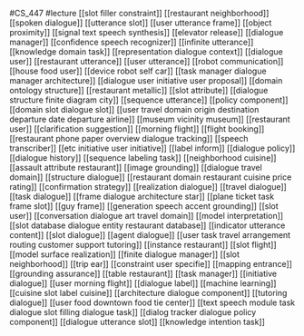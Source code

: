#CS_447
#lecture
[[slot filler constraint]]
[[restaurant neighborhood]]
[[spoken dialogue]]
[[utterance slot]]
[[user utterance frame]]
[[object proximity]]
[[signal text speech synthesis]]
[[elevator release]]
[[dialogue manager]]
[[confidence speech recognizer]]
[[infinite utterance]]
[[knowledge domain task]]
[[representation dialogue context]]
[[dialogue user]]
[[restaurant utterance]]
[[user utterance]]
[[robot communication]]
[[house food user]]
[[device robot self car]]
[[task manager dialogue manager architecture]]
[[dialogue user initiative user proposal]]
[[domain ontology structure]]
[[restaurant metallic]]
[[slot attribute]]
[[dialogue structure finite diagram city]]
[[sequence utterance]]
[[policy component]]
[[domain slot dialogue slot]]
[[user travel domain origin destination departure date departure airline]]
[[museum vicinity museum]]
[[restaurant user]]
[[clarification suggestion]]
[[morning flight]]
[[flight booking]]
[[restaurant phone paper overview dialogue tracking]]
[[speech transcriber]]
[[etc initiative user initiative]]
[[label inform]]
[[dialogue policy]]
[[dialogue history]]
[[sequence labeling task]]
[[neighborhood cuisine]]
[[assault attribute restaurant]]
[[image grounding]]
[[dialogue travel domain]]
[[structure dialogue]]
[[restaurant domain restaurant cuisine price rating]]
[[confirmation strategy]]
[[realization dialogue]]
[[travel dialogue]]
[[task dialogue]]
[[frame dialogue architecture star]]
[[plane ticket task frame slot]]
[[guy frame]]
[[generation speech accent grounding]]
[[slot user]]
[[conversation dialogue art travel domain]]
[[model interpretation]]
[[slot database dialogue entity restaurant database]]
[[indicator utterance content]]
[[slot dialogue]]
[[agent dialogue]]
[[user task travel arrangement routing customer support tutoring]]
[[instance restaurant]]
[[slot flight]]
[[model surface realization]]
[[finite dialogue manager]]
[[slot neighborhood]]
[[trip ear]]
[[constraint user specifie]]
[[mapping entrance]]
[[grounding assurance]]
[[table restaurant]]
[[task manager]]
[[initiative dialogue]]
[[user morning flight]]
[[dialogue label]]
[[machine learning]]
[[cuisine slot label cuisine]]
[[architecture dialogue component]]
[[tutoring dialogue]]
[[user food downtown food tie center]]
[[text speech module task dialogue slot filling dialogue task]]
[[dialog tracker dialogue policy component]]
[[dialogue utterance slot]]
[[knowledge intention task]]

